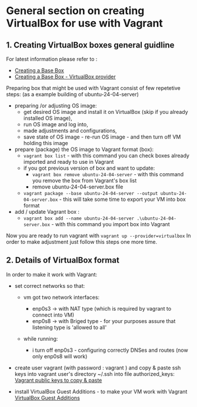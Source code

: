 # General section on creating VirtualBox for use with Vagrant


## 1. Creating VirtualBox boxes general guidline

For latest information please refer to :
- [Creating a Base Box](https://developer.hashicorp.com/vagrant/docs/boxes/base)
- [Creating a Base Box - VirtualBox provider](https://developer.hashicorp.com/vagrant/docs/providers/virtualbox/boxes#to-install-via-the-command-line)

Preparing box that might be used with Vagrant consist of few repetetive steps: (as a example building of ubuntu-24-04-server)

- preparing /or adjusting OS image:
    - get desired OS image and install it on VirtualBox (skip if you already installed OS image),
    - run OS image and log into,
    - made adjustments and configurations,
    - save state of OS image - re-run OS image - and then turn off VM holding this image
- prepare (package) the OS image to Vagrant format (box):
    - `vagrant box list` - with this command you can check boxes already imported and ready to use in Vagrant
    - if you got previous version of box and want to update:
        - `vagrant box remove ubuntu-24-04-server` - with this command you remove the box from Vagrant's box list
        - remove ubuntu-24-04-server.box file 
    - `vagrant package --base ubuntu-24-04-server --output ubuntu-24-04-server.box` - this will take some time to export your VM into box format
- add / update Vagrant box :
    - `vagrant box add --name ubuntu-24-04-server .\ubuntu-24-04-server.box` - with this command you import box into Vagrant

Now you are ready to run vagrant with `vagrant up --provider=virtualbox`
In order to make adjustment just follow this steps one more time.


## 2. Details of VirtualBox format

In order to make it work with Vagrant:

- set correct networks so that:
    - vm got two network interfaces: 
        - enp0s3 -> with NAT type (which is required by vagrant to connect into VM)
        - enp0s8 -> with Briged type - for your purposes assure that listening type is 'allowed to all'

    - while running:
        - i turn off enp0s3 - configuring correctly DNSes and routes (now only enp0s8 will work)

- create user vagrant (with password : vagrant ) and copy & paste ssh keys into vagrant user's directory ~/.ssh into file authorized_keys:
    [Vagrant public keys to copy & paste](https://github.com/hashicorp/vagrant/blob/main/keys/vagrant.pub)

- install VirtualBox Guest Additions - to make your VM work with Vagrant [VirtualBox Guest Additions](https://developer.hashicorp.com/vagrant/docs/providers/virtualbox/boxes#additional-software)